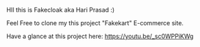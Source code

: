 HII this is Fakecloak aka Hari Prasad :)

Feel Free to clone my this project "Fakekart" E-commerce site.

Have a glance at this project here:  https://youtu.be/_sc0WPPiKWg


